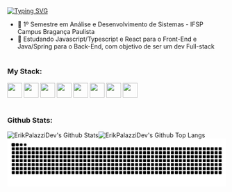 <a href="https://git.io/typing-svg">
  <img src="https://readme-typing-svg.demolab.com?font=Fira+Code&weight=700&size=22&duration=4000&pause=2000&width=435&lines=Bem+vindo+ao+meu+perfil!" alt="Typing SVG" />
</a>

- 🔭 1º Semestre em Análise e Desenvolvimento de Sistemas - IFSP Campus Bragança Paulista
- 🌱 Estudando Javascript/Typescript e React para o Front-End e Java/Spring para o Back-End, com objetivo de ser um dev Full-stack

#

<h3 align="left">My Stack: </h3>

<div>
  <img height="34" width="34" src="https://cdn.simpleicons.org/html5"/>
  <img height="34" width="34" src="https://cdn.simpleicons.org/css3"/>
  <img height="34" width="34" src="https://cdn.simpleicons.org/javascript"/>
  <img height="34" width="34" src="https://cdn.simpleicons.org/react"/>
  <img height="34" width="34" src="https://cdn.jsdelivr.net/gh/devicons/devicon@latest/icons/java/java-original.svg" />
  <img height="34" width="34" src="https://cdn.simpleicons.org/spring"/>
  <img height="34" width="34" src="https://cdn.simpleicons.org/postgresql"/>
  <img height="34" width="34" src="https://cdn.simpleicons.org/mysql"/>
</div>

#

<h3 align="left">Github Stats: </h3>

<div style="display: block;">
  <img align="left" alt="ErikPalazziDev's Github Stats" src="https://github-readme-stats-erikpalazzidevs-projects.vercel.app/api?username=ErikPalazziDev&theme=algolia&show_icons=true&hide_border=true">
  <img align="left" alt="ErikPalazziDev's Github Top Langs" src="https://github-readme-stats-erikpalazzidevs-projects.vercel.app/api/top-langs/?username=ErikPalazziDev&theme=algolia&hide_border=true">
</div>

<picture align="center">
  <source media="(prefers-color-scheme: dark)" srcset="https://raw.githubusercontent.com/ErikPalazziDev/ErikPalazziDev/output/github-contribution-grid-snake-dark.svg">
  <source media="(prefers-color-scheme: light)" srcset="https://raw.githubusercontent.com/ErikPalazziDev/ErikPalazziDev/output/github-contribution-grid-snake-dark.svg">
  <img align="center" alt="github contribution grid snake animation" src="https://raw.githubusercontent.com/ErikPalazziDev/ErikPalazziDev/output/github-contribution-grid-snake.svg">
</picture>

